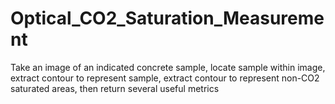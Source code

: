 # Optical_CO2_Saturation_Measurement
Take an image of an indicated concrete sample, locate sample within image, extract contour to represent sample, extract contour to represent non-CO2 saturated areas, then return several useful metrics
